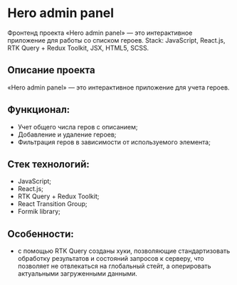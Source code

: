 # Hero admin panel
Фронтенд проекта «Hero admin panel» — это интерактивное приложение для работы со списком героев. Stack: JavaScript, React.js, RTK Query + Redux Toolkit, JSX, HTML5, SCSS.

## Описание проекта
«Hero admin panel» — это интерактивное приложение для учета героев.

## Функционал:
- Учет общего числа геров с описанием;
- Добавление и удаление героев;
- Фильтрация геров в зависимости от используемого элемента;

## Стек технологий:
- JavaScript;
- React.js;
- RTK Query + Redux Toolkit;
- React Transition Group;
- Formik library;

## Особенности:
- с помощью RTK Query созданы хуки, позволяющие стандартизовать обработку результатов и состояний запросов к серверу, что позволяет не отвлекаться на глобальный стейт, а оперировать актуальными загруженными данными.
